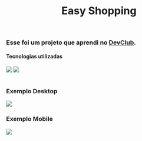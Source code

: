 <h1 align="center"> Easy Shopping</h1>
<br>
<h3>Esse foi um projeto que aprendi no <a href="https://rodolfomori.com.br/devclub">DevClub</a>.</h3>

<h4>Tecnologias utilizadas</h4>
<img align="left" src="https://img.shields.io/badge/HTML5-E34F26?style=for-the-badge&logo=html5&logoColor=white">
<img align="left" src="https://img.shields.io/badge/CSS3-1572B6?style=for-the-badge&logo=css3&logoColor=white">
<br>
<br>

<h3>Exemplo Desktop</h3>
<img src="https://github.com/LeoMoreira96/easy-shopping/blob/main/img/PC-PROJETO-CSS-EASY%20SHOPPING.PNG?raw=true">

<h3>Exemplo Mobile</h3>
<img src="https://github.com/LeoMoreira96/easy-shopping/blob/main/img/MOBILE-PROJETO-CSS-EASY%20SHOPPING.png?raw=true">
